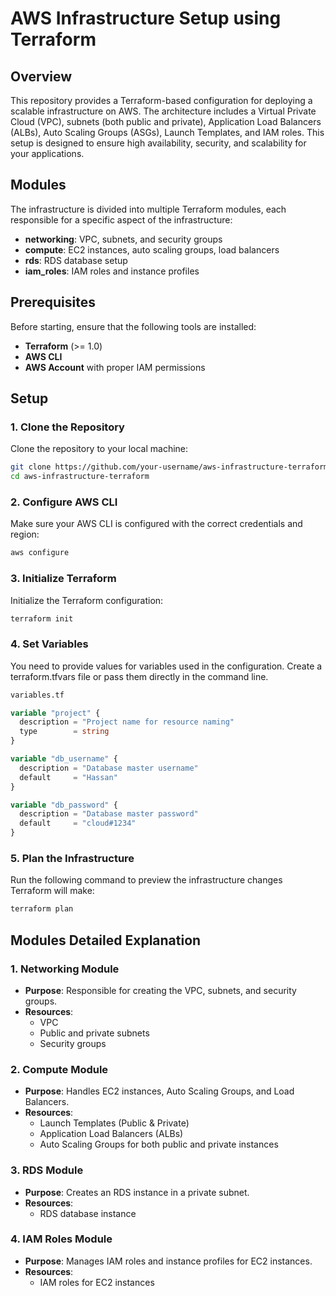# **AWS Infrastructure Setup using Terraform**

## **Overview**

This repository provides a Terraform-based configuration for deploying a scalable infrastructure on AWS. The architecture includes a Virtual Private Cloud (VPC), subnets (both public and private), Application Load Balancers (ALBs), Auto Scaling Groups (ASGs), Launch Templates, and IAM roles. This setup is designed to ensure high availability, security, and scalability for your applications.

## **Modules**

The infrastructure is divided into multiple Terraform modules, each responsible for a specific aspect of the infrastructure:

- **networking**: VPC, subnets, and security groups
- **compute**: EC2 instances, auto scaling groups, load balancers
- **rds**: RDS database setup
- **iam_roles**: IAM roles and instance profiles

## **Prerequisites**

Before starting, ensure that the following tools are installed:

- **Terraform** (>= 1.0)
- **AWS CLI**
- **AWS Account** with proper IAM permissions

## **Setup**

### **1. Clone the Repository**

Clone the repository to your local machine:

```bash
git clone https://github.com/your-username/aws-infrastructure-terraform.git
cd aws-infrastructure-terraform
```
### **2. Configure AWS CLI**
Make sure your AWS CLI is configured with the correct credentials and region:

```bash
aws configure
```
### **3. Initialize Terraform**
Initialize the Terraform configuration:

```bash
terraform init
```
### **4. Set Variables**
You need to provide values for variables used in the configuration. Create a terraform.tfvars file or pass them directly in the command line.

```terraform
variables.tf

variable "project" {
  description = "Project name for resource naming"
  type        = string
}

variable "db_username" {
  description = "Database master username"
  default     = "Hassan"
}

variable "db_password" {
  description = "Database master password"
  default     = "cloud#1234"
}
```
### **5. Plan the Infrastructure**
Run the following command to preview the infrastructure changes Terraform will make:

```bash
terraform plan
```


## **Modules Detailed Explanation**

### **1. Networking Module**

- **Purpose**: Responsible for creating the VPC, subnets, and security groups.
- **Resources**:
  - VPC
  - Public and private subnets
  - Security groups

### **2. Compute Module**

- **Purpose**: Handles EC2 instances, Auto Scaling Groups, and Load Balancers.
- **Resources**:
  - Launch Templates (Public & Private)
  - Application Load Balancers (ALBs)
  - Auto Scaling Groups for both public and private instances

### **3. RDS Module**

- **Purpose**: Creates an RDS instance in a private subnet.
- **Resources**:
  - RDS database instance

### **4. IAM Roles Module**

- **Purpose**: Manages IAM roles and instance profiles for EC2 instances.
- **Resources**:
  - IAM roles for EC2 instances

